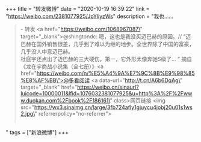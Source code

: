 +++
title = "转发微博"
date = "2020-10-19 16:39:22"
link = "https://weibo.com/2381077925/JpYliyzWs"
description = "我也……<br><blockquote> - 转发 <a href=\"https://weibo.com/1068967087\" target=\"_blank\">@shingtondc</a>: 嗯，这也是我没买迈巴赫的原因。// “迈巴赫在国外销售很差，几乎到了难以为继的地步。全世界除了中国的富豪，几乎没人中意迈巴赫。<br>杜庭宇还点出了迈巴赫的三大硬伤。第一，它外形太像奔驰S级了... ” 摘自《龙在宇商战小说集（全七册）》<a href=\"https://weibo.com/n/%E5%A4%9A%E7%9C%8B%E9%98%85%E8%AF%BB\">@多看阅读</a> <a data-url=\"http://t.cn/A6b6DqAg\" target=\"_blank\" href=\"https://weibo.cn/sinaurl?luicode=10000011&lfid=1076032381077925&u=http%3A%2F%2Fwww.duokan.com%2Fbook%2F186161\" class>网页链接</a>  <img src=\"https://wx3.sinaimg.cn/large/3fb724afly1gjuycu4jobj20u01s1ws2.jpg\" referrerpolicy=\"no-referrer\"><br><br></blockquote>"
tags = ["新浪微博"]
+++
